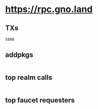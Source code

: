 # https://rpc.gno.land

## TXs
```
5890
```

## addpkgs
```
```

## top realm calls
```
```

## top faucet requesters
```
```

